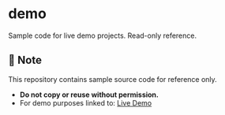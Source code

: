# demo
Sample code for live demo projects. Read-only reference.
## 📌 Note
This repository contains sample source code for reference only.
- **Do not copy or reuse without permission.**
- For demo purposes linked to: [Live Demo](https://your-demo-link.com)
